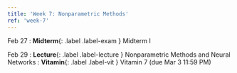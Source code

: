 ```yaml
---
title: 'Week 7: Nonparametric Methods'
ref: 'week-7'
---
```


Feb 27
: **Midterm**{: .label .label-exam } Midterm I

Feb 29
: **Lecture**{: .label .label-lecture } Nonparametric Methods and Neural Networks
: **Vitamin**{: .label .label-vit } Vitamin 7 (due Mar 3 11:59 PM)
